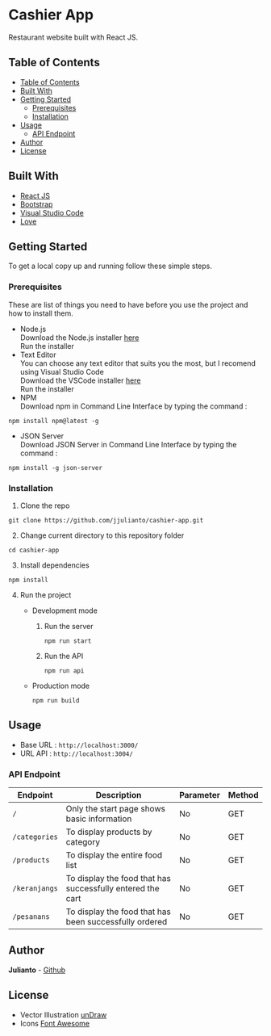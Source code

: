 # Cashier App

Restaurant website built with React JS.

## Table of Contents

- [Table of Contents](#table-of-contents)
- [Built With](#built-with)
- [Getting Started](#getting-started)
  - [Prerequisites](#prerequisites)
  - [Installation](#installation)
- [Usage](#usage)
  - [API Endpoint](#api-endpoint)
- [Author](#author)
- [License](#license)

## Built With

- [React JS](https://reactjs.org/)
- [Bootstrap](https://getbootstrap.com/)
- [Visual Studio Code](https://code.visualstudio.com/)
- [Love](https://pa1.narvii.com/6196/cb17531e2407c40e34d47aaf5c5b7bf69ce62fa0_hq.gif)

## Getting Started

To get a local copy up and running follow these simple steps.

### Prerequisites

These are list of things you need to have before you use the project and how to install them.

- Node.js<br>
  Download the Node.js installer [here](https://nodejs.org/en/download/)<br>
  Run the installer
- Text Editor<br>
  You can choose any text editor that suits you the most, but I recomend using Visual Studio Code<br>
  Download the VSCode installer [here](https://code.visualstudio.com/download)<br>
  Run the installer
- NPM<br>
  Download npm in Command Line Interface by typing the command :<br>

```
npm install npm@latest -g
```

- JSON Server<br>
  Download JSON Server in Command Line Interface by typing the command :<br>

```
npm install -g json-server
```

### Installation

1. Clone the repo

```
git clone https://github.com/jjulianto/cashier-app.git
```

2. Change current directory to this repository folder

```
cd cashier-app
```

3. Install dependencies

```
npm install
```

4. Run the project

   - Development mode

     1. Run the server

        ```
        npm run start
        ```

     2. Run the API

        ```
        npm run api
        ```

   - Production mode
     ```
     npm run build
     ```

## Usage

- Base URL : `http://localhost:3000/`
- URL API : `http://localhost:3004/`

### API Endpoint

| Endpoint      | Description                                                | Parameter | Method |
| ------------- | ---------------------------------------------------------- | --------- | ------ |
| `/`           | Only the start page shows basic information                | No        | GET    |
| `/categories` | To display products by category                            | No        | GET    |
| `/products`   | To display the entire food list                            | No        | GET    |
| `/keranjangs` | To display the food that has successfully entered the cart | No        | GET    |
| `/pesanans`   | To display the food that has been successfully ordered     | No        | GET    |

## Author

**Julianto** - [Github](https://github.com/jjulianto)

## License

- Vector Illustration [unDraw](https://undraw.co/)
- Icons [Font Awesome](https://fontawesome.com/)
